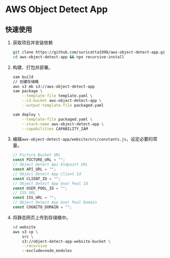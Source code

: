# AWS Object Detect App

## 快速使用

1. 获取项目并安装依赖

   ```bash
   git clone https://github.com/suricatta1998/aws-object-detect-app.git
   cd aws-object-detect-app && npx recursive-install
   ```

2. 构建、打包并部署。

   ```bash
   sam build
   // 创建存储桶
   aws s3 mb s3://aws-object-detect-app
   sam package \
       --template-file template.yaml \
       --s3-bucket aws-object-detect-app \
       --output-template-file packaged.yaml

   sam deploy \
       --template-file packaged.yaml \
       --stack-name aws-object-detect-app \
       --capabilities CAPABILITY_IAM
   ```

3. 编辑`aws-object-detect-app/website/src/constants.js`，设定必要的常量。

   ```js
   // Picture Bucket URL
   const PICTURE_URL = "";
   // Object Detect Api Endpoint URL
   const API_URL = "";
   // Object Detect App Client Id
   const CLIENT_ID = "";
   // Object Detect App User Pool Id
   const USER_POOL_ID = "";
   // ISS URL
   const ISS_URL = "";
   // Object Detect App User Pool Domain
   const COGNITO_DOMAIN = "";
   ```

4. 将静态网页上传到存储桶中。

   ```bash
   cd website
   aws s3 cp \
       src \
       s3://object-detect-app-website-bucket \
       --recursive
       --exclude=node_modules
   ```
